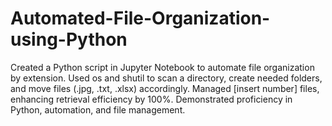 # Automated-File-Organization-using-Python
Created a Python script in Jupyter Notebook to automate file organization by extension. Used os and shutil to scan a directory, create needed folders, and move files (.jpg, .txt, .xlsx) accordingly. Managed [insert number] files, enhancing retrieval efficiency by 100%. Demonstrated proficiency in Python, automation, and file management.
